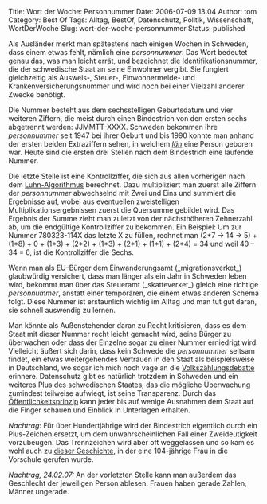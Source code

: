 Title: Wort der Woche: Personnummer
Date: 2006-07-09 13:04
Author: tom
Category: Best Of
Tags: Alltag, BestOf, Datenschutz, Politik, Wissenschaft, WortDerWoche
Slug: wort-der-woche-personnummer
Status: published

Als Ausländer merkt man spätestens nach einigen Wochen in Schweden, dass
einem etwas fehlt, nämlich eine *personnummer*. Das Wort bedeutet genau
das, was man leicht errät, und bezeichnet die Identifikationsnummer, die
der schwedische Staat an seine Einwohner vergibt. Sie fungiert
gleichzeitig als Ausweis-, Steuer-, Einwohnermelde- und
Krankenversicherungsnummer und wird noch bei einer Vielzahl anderer
Zwecke benötigt.

Die Nummer besteht aus dem sechsstelligen Geburtsdatum und vier weiteren
Ziffern, die meist durch einen Bindestrich von den ersten sechs
abgetrennt werden: JJMMTT-XXXX. Schweden bekommen ihre *personnummer*
seit 1947 bei ihrer Geburt und bis 1990 konnte man anhand der ersten
beiden Extraziffern sehen, in welchem
[*län*](http://de.wikipedia.org/wiki/L%C3%A4n) eine Person geboren war.
Heute sind die ersten drei Stellen nach dem Bindestrich eine laufende
Nummer.

Die letzte Stelle ist eine Kontrollziffer, die sich aus allen vorherigen
nach dem
[Luhn-Algorithmus](http://de.wikipedia.org/wiki/Luhn-Algorithmus)
berechnet. Dazu multipliziert man zuerst alle Ziffern der *personnummer*
abwechselnd mit Zwei und Eins und summiert die Ergebnisse auf, wobei aus
eventuellen zweistelligen Multiplikationsergebnissen zuerst die
Quersumme gebildet wird. Das Ergebnis der Summe zieht man zuletzt von
der nächsthöheren Zehnerzahl ab, um die endgültige Kontrollziffer zu
bekommen. Ein Beispiel: Um zur Nummer 780323-114X das letzte X zu
füllen, rechnet man (2\*7 → 14 → 5) + (1\*8) + 0 + (1\*3) + (2\*2) +
(1\*3) + (2\*1) + (1\*1) + (2\*4) = 34 und weil 40 – 34 = 6, ist die
Kontrollziffer die Sechs.

Wenn man als EU-Bürger dem Einwanderungsamt (\_migrationsverket\_)
glaubwürdig versichert, dass man länger als ein Jahr in Schweden leben
wird, bekommt man über das Steueramt (\_skatteverket\_) gleich eine
richtige *personnummer*, anstatt einer temporären, die einem etwas
anderen Schema folgt. Diese Nummer ist erstaunlich wichtig im Alltag und
man tut gut daran, sie schnell auswendig zu lernen.

Man könnte als Außenstehender daran zu Recht kritisieren, dass es dem
Staat mit dieser Nummer recht leicht gemacht wird, seine Bürger zu
überwachen oder dass der Einzelne sogar zu einer Nummer erniedrigt wird.
Vielleicht äußert sich darin, dass kein Schwede die *personnummer*
seltsam findet, ein etwas weitergehendes Vertrauen in den Staat als
beispielsweise in Deutschland, wo sogar ich mich noch vage an die
[Volkszählungsdebatte](http://de.wikipedia.org/wiki/Volksz%C3%A4hlung_in_der_Bundesrepublik_Deutschland_%281987%29)
erinnere. Datenschutz gibt es natürlich trotzdem in Schweden und ein
weiteres Plus des schwedischen Staates, das die mögliche Überwachung
zumindest teilweise aufwiegt, ist seine Transparenz. Durch das
[Öffentlichkeitsprinzip](http://www.fiket.de/2006/08/13/wort-der-woche-offentlighetsprincipen/)
kann jeder bis auf wenige Ausnahmen dem Staat auf die Finger schauen und
Einblick in Unterlagen erhalten.

*Nachtrag*: Für über Hundertjährige wird der Bindestrich eigentlich
durch ein Plus-Zeichen ersetzt, um dem unwahrscheinlichen Fall einer
Zweideutigkeit vorzubeugen. Das Trennzeichen wird aber oft weggelassen
und so kam es wohl auch zu [dieser
Geschichte](http://hejsverige.blogspot.com/2006/07/104-jhrige-soll-auf-die-schulbank.html),
in der eine 104-jährige Frau in die Vorschule gerufen wurde.

*Nachtrag, 24.02.07:* An der vorletzten Stelle kann man außerdem das
Geschlecht der jeweiligen Person ablesen: Frauen haben gerade Zahlen,
Männer ungerade.

